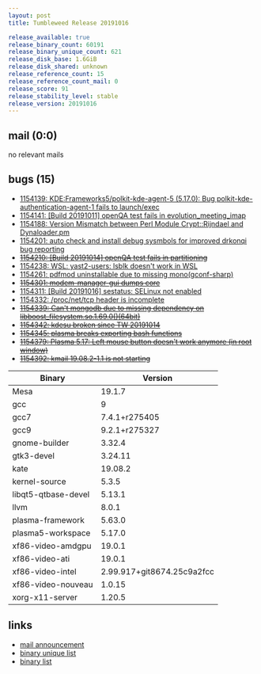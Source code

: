 ```yaml
---
layout: post
title: Tumbleweed Release 20191016

release_available: true
release_binary_count: 60191
release_binary_unique_count: 621
release_disk_base: 1.6GiB
release_disk_shared: unknown
release_reference_count: 15
release_reference_count_mail: 0
release_score: 91
release_stability_level: stable
release_version: 20191016
---
```


## mail (0:0)

no relevant mails

## bugs (15)

<!--more-->

- [1154139: KDE:Frameworks5/polkit-kde-agent-5 (5.17.0): Bug polkit-kde-authentication-agent-1 fails to launch/exec](https://bugzilla.opensuse.org/show_bug.cgi?id=1154139)
- [1154141: \[Build 20191011\] openQA test fails in evolution_meeting_imap](https://bugzilla.opensuse.org/show_bug.cgi?id=1154141)
- [1154188: Version Mismatch between Perl Module Crypt::Rijndael and Dynaloader.pm](https://bugzilla.opensuse.org/show_bug.cgi?id=1154188)
- [1154201: auto check and install debug sysmbols for improved drkonqi bug reporting](https://bugzilla.opensuse.org/show_bug.cgi?id=1154201)
- ~~[1154210: \[Build 20191014\] openQA test fails in partitioning](https://bugzilla.opensuse.org/show_bug.cgi?id=1154210)~~
- [1154238: WSL: yast2-users: lsblk doesn't work in WSL](https://bugzilla.opensuse.org/show_bug.cgi?id=1154238)
- [1154261: pdfmod uninstallable due to missing mono(gconf-sharp)](https://bugzilla.opensuse.org/show_bug.cgi?id=1154261)
- ~~[1154301: modem-manager-gui dumps core](https://bugzilla.opensuse.org/show_bug.cgi?id=1154301)~~
- [1154311: \[Build 20191016\] sestatus: SELinux not enabled](https://bugzilla.opensuse.org/show_bug.cgi?id=1154311)
- [1154332: /proc/net/tcp header is incomplete](https://bugzilla.opensuse.org/show_bug.cgi?id=1154332)
- ~~[1154339: Can't mongodb due to missing dependency on libboost_filesystem.so.1.69.0()(64bit)](https://bugzilla.opensuse.org/show_bug.cgi?id=1154339)~~
- ~~[1154342: kdesu broken since TW 20191014](https://bugzilla.opensuse.org/show_bug.cgi?id=1154342)~~
- ~~[1154345: plasma breaks exporting bash functions](https://bugzilla.opensuse.org/show_bug.cgi?id=1154345)~~
- ~~[1154379: Plasma 5.17: Left mouse button doesn't work anymore (in root window)](https://bugzilla.opensuse.org/show_bug.cgi?id=1154379)~~
- ~~[1154392: kmail  19.08.2-1.1 is not starting](https://bugzilla.opensuse.org/show_bug.cgi?id=1154392)~~

Binary | Version
--- | ---
Mesa | 19.1.7
gcc | 9
gcc7 | 7.4.1+r275405
gcc9 | 9.2.1+r275327
gnome-builder | 3.32.4
gtk3-devel | 3.24.11
kate | 19.08.2
kernel-source | 5.3.5
libqt5-qtbase-devel | 5.13.1
llvm | 8.0.1
plasma-framework | 5.63.0
plasma5-workspace | 5.17.0
xf86-video-amdgpu | 19.0.1
xf86-video-ati | 19.0.1
xf86-video-intel | 2.99.917+git8674.25c9a2fcc
xf86-video-nouveau | 1.0.15
xorg-x11-server | 1.20.5

## links

- [mail announcement](https://lists.opensuse.org/opensuse-factory/2019-10/msg00176.html)
- [binary unique list](http://download.opensuse.org/history/20191016/rpm.unique.list)
- [binary list](http://download.opensuse.org/history/20191016/rpm.list)

